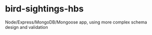 # bird-sightings-hbs

Node/Express/MongoDB/Mongoose app, using more complex schema design and validation
